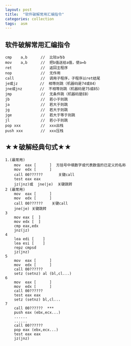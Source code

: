 ```yaml
---
layout: post
title:  "软件破解常用汇编指令"
categories: collection
tags:  asm
---
```


## 软件破解常用汇编指令

    cmp    a,b      //  比较a与b
    mov    a,b      //  把b值送给a值，使a=b
    ret             //  返回主程序
    nop             //  无作用
    call            //  调用子程序，子程序以ret结尾
    je或jz          //  相等则跳（机器码是74或84）
    jne或jnz        //  不相等则跳（机器码是75或85）
    jmp             //  无条件跳（机器码是EB）
    jb              //  若小于则跳
    ja              //  若大于则跳
    jg              //  若大于则跳
    jge             //  若大于等于则跳
    jl              //  若小于则跳
    pop xxx         //  xxx出栈
    push xxx        //  xxx压栈

## ★★破解经典句式★★

    1.(最常用)
        mov  eax [      ]  方括号中填数字或代表数值的已定义的名称
        mov  edx [      ]
        call 00??????       关键call
        test eax eax
        jz(jnz)或  jne(je)  关键跳转
    2 (最常用)
        mov  eax [      ]
        mov  edx [      ]
        call 00??????    关键call
        jne(je) 关键跳转
    3
        mov eax [  ]
        mov edx [  ]
        cmp eax,edx
        jnz(jz)
    4
        lea edi [    ]
        lea esi [    ]
        repz cmpsd
        jz(jnz)
    5
        mov  eax [      ]
        mov  edx [      ]
        call 00??????
        setz (setnz) al (bl,cl...)
    6
        mov  eax [      ]
        mov  edx [      ]
        call 00??????
        test eax eax
        setz (setnz) bl,cl...
    7
        call 00??????  ***
        push eax (ebx,ecx...)
        ......
        ......
        call 00??????
        pop eax (ebx,ecx...)
        test eax eax
        jz(jnz)